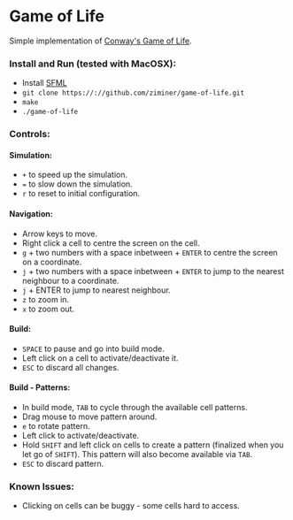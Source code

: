 # Game of Life

Simple implementation of [Conway's Game of Life](http://en.wikipedia.org/wiki/Conway's_Game_of_Life).

### Install and Run (tested with MacOSX):
* Install [SFML](www.sfml-dev.org)
* `git clone https://://github.com/ziminer/game-of-life.git`
* `make`
* `./game-of-life`

### Controls:
#### Simulation:
* `+` to speed up the simulation.
* `=` to slow down the simulation.
* `r` to reset to initial configuration.
#### Navigation:
* Arrow keys to move.
* Right click a cell to centre the screen on the cell.
* `g` + two numbers with a space inbetween + `ENTER` to centre the screen on a coordinate.
* `j` + two numbers with a space inbetween + `ENTER` to jump to the nearest neighbour to a coordinate.
* `j` + ENTER to jump to nearest neighbour.
* `z` to zoom in.
* `x` to zoom out.
#### Build:
* `SPACE` to pause and go into build mode.
* Left click on a cell to activate/deactivate it.
* `ESC` to discard all changes.
#### Build - Patterns:
* In build mode, `TAB` to cycle through the available cell patterns.
* Drag mouse to move pattern around.
* `e` to rotate pattern.
* Left click to activate/deactivate.
* Hold `SHIFT` and left click on cells to create a pattern (finalized when you let go of `SHIFT`). This pattern will also become available via `TAB`.
* `ESC` to discard pattern.

### Known Issues:
* Clicking on cells can be buggy - some cells hard to access.

